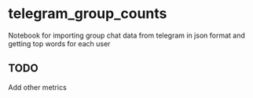 # telegram_group_counts
Notebook for importing group chat data from telegram in json format and getting top words for each user

## TODO
Add other metrics
